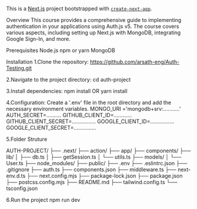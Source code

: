 This is a [Next.js](https://nextjs.org/) project bootstrapped with [`create-next-app`](https://github.com/vercel/next.js/tree/canary/packages/create-next-app).

Overview
This course provides a comprehensive guide to implementing authentication in your applications using Auth.js v5. The course covers various aspects, including setting up Next.js with MongoDB, integrating Google Sign-In, and more.

Prerequisites
Node.js
npm or yarn
MongoDB

Installation
1.Clone the repository:
https://github.com/arsath-eng/Auth-Testing.git

2.Navigate to the project directory:
cd auth-project

3.Install dependencies:
  npm install
      OR
  yarn install

4.Configuration:
  Create a '.env' file in the root directory and add the necessary environment variables.
  MONGO_URI ='mongodb+srv:...........'
AUTH_SECRET=..........
GITHUB_CLIENT_ID=............
GITHUB_CLIENT_SECRET=................
GOOGLE_CLIENT_ID=................
GOOGLE_CLIENT_SECRET=...............

5.Folder Struture

AUTH-PROJECT/
├── .next/
├── action/
├── app/
├── components/
├── lib/
│   ├── db.ts
│   ├── getSession.ts
│   └── utils.ts
├── models/
│   └── User.ts
├── node_modules/
├── public/
├── .env
├── .eslintrc.json
├── .gitignore
├── auth.ts
├── components.json
├── middleware.ts
├── next-env.d.ts
├── next.config.mjs
├── package-lock.json
├── package.json
├── postcss.config.mjs
├── README.md
├── tailwind.config.ts
└── tsconfig.json

6.Run the project
  npm run dev
